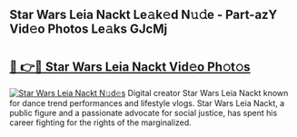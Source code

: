 ## Star Wars Leia Nackt Le𝚊k𝚎d N𝚞𝚍e - Part-azY Vid𝚎o Photos Le𝚊ks GJcMj

# <h2><a href="http://fb2sl0.evod.top/?m=Star+Wars+Leia+Nackt">🔗 👉🔴 Star Wars Leia Nackt Vid𝚎o Ph𝚘t𝚘s</a></h2>

[![Star Wars Leia Nackt N𝚞d𝚎s](https://i.imgur.com/8V9OHl7.gif)](http://fb2sl0.evod.top/?m=Star+Wars+Leia+Nackt)
Digital creator Star Wars Leia Nackt known for dance trend performances and lifestyle vlogs. Star Wars Leia Nackt, a public figure and a passionate advocate for social justice, has spent his career fighting for the rights of the marginalized. 
